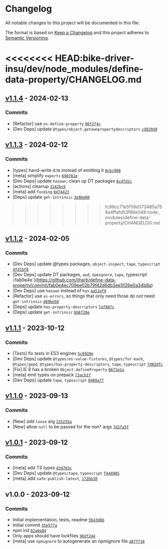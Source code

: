# Changelog

All notable changes to this project will be documented in this file.

The format is based on [Keep a Changelog](https://keepachangelog.com/en/1.0.0/)
and this project adheres to [Semantic Versioning](https://semver.org/spec/v2.0.0.html).

<<<<<<<< HEAD:bike-driver-insu/dev/node_modules/define-data-property/CHANGELOG.md
========
## [v1.1.4](https://github.com/ljharb/define-data-property/compare/v1.1.3...v1.1.4) - 2024-02-13

### Commits

- [Refactor] use `es-define-property` [`90f2f4c`](https://github.com/ljharb/define-data-property/commit/90f2f4cc20298401e71c28e1e08888db12021453)
- [Dev Deps] update `@types/object.getownpropertydescriptors` [`cd929d9`](https://github.com/ljharb/define-data-property/commit/cd929d9a04f5f2fdcfa9d5be140940b91a083153)

## [v1.1.3](https://github.com/ljharb/define-data-property/compare/v1.1.2...v1.1.3) - 2024-02-12

### Commits

- [types] hand-write d.ts instead of emitting it [`0cbc988`](https://github.com/ljharb/define-data-property/commit/0cbc988203c105f2d97948327c7167ebd33bd318)
- [meta] simplify `exports` [`690781e`](https://github.com/ljharb/define-data-property/commit/690781eed28bbf2d6766237efda0ba6dd591609e)
- [Dev Deps] update `hasown`; clean up DT packages [`6cdfd1c`](https://github.com/ljharb/define-data-property/commit/6cdfd1cb2d91d791bfd18cda5d5cab232fd5d8fc)
- [actions] cleanup [`3142bc6`](https://github.com/ljharb/define-data-property/commit/3142bc6a4bc406a51f5b04f31e98562a27f35ffd)
- [meta] add `funding` [`8474423`](https://github.com/ljharb/define-data-property/commit/847442391a79779af3e0f1bf0b5bb923552b7804)
- [Deps] update `get-intrinsic` [`3e9be00`](https://github.com/ljharb/define-data-property/commit/3e9be00e07784ba34e7c77d8bc0fdbc832ad61de)

>>>>>>>> fc99cc71e5f59d373485a758a4ffafd53f86e049:node_modules/define-data-property/CHANGELOG.md
## [v1.1.2](https://github.com/ljharb/define-data-property/compare/v1.1.1...v1.1.2) - 2024-02-05

### Commits

- [Dev Deps] update @types packages, `object-inspect`, `tape`, `typescript` [`df41bf8`](https://github.com/ljharb/define-data-property/commit/df41bf84ca3456be6226055caab44e38e3a7fd2f)
- [Dev Deps] update DT packages, `aud`, `npmignore`, `tape`, typescript` [`fab0e4e`](https://github.com/ljharb/define-data-property/commit/fab0e4ec709ee02b79f42d6db3ee5f26e0a34b8a)
- [Dev Deps] use `hasown` instead of `has` [`aa51ef9`](https://github.com/ljharb/define-data-property/commit/aa51ef93f6403d49d9bb72a807bcdb6e418978c0)
- [Refactor] use `es-errors`, so things that only need those do not need `get-intrinsic` [`d89be50`](https://github.com/ljharb/define-data-property/commit/d89be50571175888d391238605122679f7e65ffc)
- [Deps] update `has-property-descriptors` [`7af887c`](https://github.com/ljharb/define-data-property/commit/7af887c9083b59b195b0079e04815cfed9fcee2b)
- [Deps] update `get-intrinsic` [`bb8728e`](https://github.com/ljharb/define-data-property/commit/bb8728ec42cd998505a7157ae24853a560c20646)

## [v1.1.1](https://github.com/ljharb/define-data-property/compare/v1.1.0...v1.1.1) - 2023-10-12

### Commits

- [Tests] fix tests in ES3 engines [`5c6920e`](https://github.com/ljharb/define-data-property/commit/5c6920edd1f52f675b02f417e539c28135b43f94)
- [Dev Deps] update `@types/es-value-fixtures`, `@types/for-each`, `@types/gopd`, `@types/has-property-descriptors`, `tape`, `typescript` [`7d82dfc`](https://github.com/ljharb/define-data-property/commit/7d82dfc20f778b4465bba06335dd53f6f431aea3)
- [Fix] IE 8 has a broken `Object.defineProperty` [`0672e1a`](https://github.com/ljharb/define-data-property/commit/0672e1af2a9fcc787e7c23b96dea60d290df5548)
- [meta] emit types on prepack [`73acb1f`](https://github.com/ljharb/define-data-property/commit/73acb1f903c21b314ec7156bf10f73c7910530c0)
- [Dev Deps] update `tape`, `typescript` [`9489a77`](https://github.com/ljharb/define-data-property/commit/9489a7738bf2ecf0ac71d5b78ec4ca6ad7ba0142)

## [v1.1.0](https://github.com/ljharb/define-data-property/compare/v1.0.1...v1.1.0) - 2023-09-13

### Commits

- [New] add `loose` arg [`155235a`](https://github.com/ljharb/define-data-property/commit/155235a4c4d7741f6de01cd87c99599a56654b72)
- [New] allow `null` to be passed for the non* args [`7d2fa5f`](https://github.com/ljharb/define-data-property/commit/7d2fa5f06be0392736c13b126f7cd38979f34792)

## [v1.0.1](https://github.com/ljharb/define-data-property/compare/v1.0.0...v1.0.1) - 2023-09-12

### Commits

- [meta] add TS types [`43d763c`](https://github.com/ljharb/define-data-property/commit/43d763c6c883f652de1c9c02ef6216ee507ffa69)
- [Dev Deps] update `@types/tape`, `typescript` [`f444985`](https://github.com/ljharb/define-data-property/commit/f444985811c36f3e6448a03ad2f9b7898917f4c7)
- [meta] add `safe-publish-latest`, [`172bb10`](https://github.com/ljharb/define-data-property/commit/172bb10890896ebb160e64398f6ee55760107bee)

## v1.0.0 - 2023-09-12

### Commits

- Initial implementation, tests, readme [`5b43d6b`](https://github.com/ljharb/define-data-property/commit/5b43d6b44e675a904810467a7d4e0adb7efc3196)
- Initial commit [`35e577a`](https://github.com/ljharb/define-data-property/commit/35e577a6ba59a98befa97776d70d90f3bea9009d)
- npm init [`82a0a04`](https://github.com/ljharb/define-data-property/commit/82a0a04a321ca7de220af02d41e2745e8a9962ed)
- Only apps should have lockfiles [`96df244`](https://github.com/ljharb/define-data-property/commit/96df244a3c6f426f9a2437be825d1c6f5dd7158e)
- [meta] use `npmignore` to autogenerate an npmignore file [`a87ff18`](https://github.com/ljharb/define-data-property/commit/a87ff18cb79e14c2eb5720486c4759fd9a189375)
